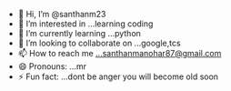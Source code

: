 - 👋 Hi, I’m @santhanm23
- 👀 I’m interested in ...learning coding
- 🌱 I’m currently learning ...python
- 💞️ I’m looking to collaborate on ...google,tcs
- 📫 How to reach me ...santhanmanohar87@gmail.com 
- 😄 Pronouns: ...mr
- ⚡ Fun fact: ...dont be anger you will become old soon

<!---
santhanm23/santhanm23 is a ✨ special ✨ repository because its `README.md` (this file) appears on your GitHub profile.
You can click the Preview link to take a look at your changes.
--->

